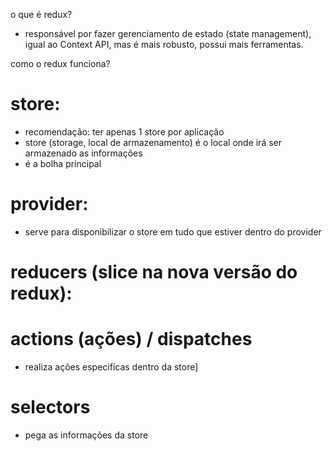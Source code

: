 o que é redux?

- responsável por fazer gerenciamento de estado (state management), igual ao Context API, mas é mais robusto, possui mais ferramentas.

como o redux funciona?

# store:

- recomendação: ter apenas 1 store por aplicação
- store (storage, local de armazenamento) é o local onde irá ser armazenado as informações
- é a bolha principal

# provider:

- serve para disponibilizar o store em tudo que estiver dentro do provider

# reducers (slice na nova versão do redux):

# actions (ações) / dispatches

- realiza ações especifícas dentro da store]

# selectors

- pega as informações da store
